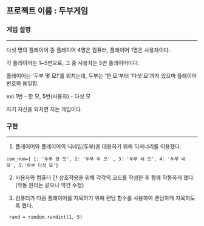 ## 프로젝트 이름 : 두부게임
  ### 게임 설명 
  ***
  다섯 명의 플레이어 중 플레이어 4명은 컴퓨터, 플레이어 1명은 사용자이다.
  
  각 플레이어는 1~5번으로, 그 중 사용자는 5번 플레이어이다.
  
  플레이어는 '두부 몇 모!'를 외치는데, 두부는 '한 모'부터 '다섯 모'까지 있으며 플레이어 번호와 동일함. 
 
  ex) 1번 - 한 모, 5번(사용자) - 다섯 모 
          
  자기 자신을 외치면 지는 게임이다. 
  

### 구현
***
  1. 플레이어와 플레이어의 닉네임(두부)을 대응하기 위해 딕셔너리를 이용했다.
  
  `com_num={ 1: '두부 한 모', 2: '두부 두 모' , 3: '두부 세 모', 4: '두부 네 모', 5:'두부 다섯 모'}`
  
  2. 사용자와 컴퓨터 간 상호작용을 위해 각각의 코드를 작성한 후 함께 작동하게 했다. (작동 원리는 같으나 약간 수정)
  
  3. 컴퓨터가 다음 플레이어를 지목하기 위해 랜덤 함수를 사용하여 랜덤하게 지목하도록 했다.
  
 ` rand = random.randint(1, 5)` 
  
  
